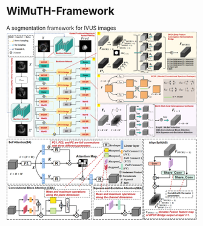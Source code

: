 # WiMuTH-Framework
A segmentation framework for IVUS images
![](https://github.com/haung-hangdian/WiMuTH-Framework/blob/main/images/overview.png)
![](https://github.com/haung-hangdian/WiMuTH-Framework/blob/main/images/modules.png)
